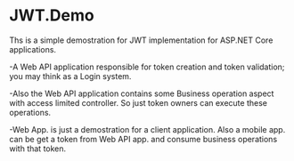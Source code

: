 # JWT.Demo

Ths is a simple demostration for JWT implementation for ASP.NET Core applications.

-A Web API application responsible for token creation and token validation; you may think as a Login system.

-Also the Web API application contains some Business operation aspect with access limited controller. So just token owners can execute these operations. 

-Web App. is just a demostration for a client application. Also a mobile app. can be get a token from Web API app. and consume business operations with that token.
